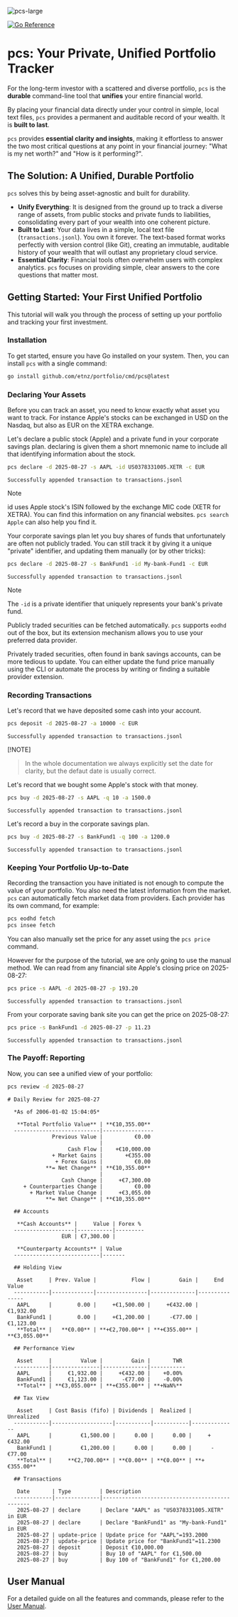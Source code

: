 ![pcs-large](docs/pcs-large.png)

[![Go Reference](https://pkg.go.dev/badge/github.com/etnz/portfolio.svg)](https://pkg.go.dev/github.com/etnz/portfolio)

# pcs: Your Private, Unified Portfolio Tracker

For the long-term investor with a scattered and diverse portfolio, `pcs` is the **durable** command-line tool that **unifies** your entire financial world.

By placing your financial data directly under your control in simple, local text files, `pcs` provides a permanent and auditable record of your wealth. It is **built to last**.

`pcs` provides **essential clarity and insights**, making it effortless to answer the two most critical questions at any point in your financial journey: "What is my net worth?" and "How is it performing?".


## The Solution: A Unified, Durable Portfolio

`pcs` solves this by being asset-agnostic and built for durability.
*   **Unify Everything**: It is designed from the ground up to track a diverse range of assets, from public stocks and private funds to liabilities, consolidating every part of your wealth into one coherent picture.
*   **Built to Last**: Your data lives in a simple, local text file (`transactions.jsonl`). You own it forever. The text-based format works perfectly with version control (like Git), creating an immutable, auditable history of your wealth that will outlast any proprietary cloud service.
*   **Essential Clarity**: Financial tools often overwhelm users with complex analytics. `pcs` focuses on providing simple, clear answers to the core questions that matter most.

## Getting Started: Your First Unified Portfolio

This tutorial will walk you through the process of setting up your portfolio and tracking your first investment.

### Installation

To get started, ensure you have Go installed on your system. Then, you can install `pcs` with a single command:

```bash
go install github.com/etnz/portfolio/cmd/pcs@latest
```

### Declaring Your Assets

Before you can track an asset, you need to know exactly what asset you want to track.
For instance Apple's stocks can be exchanged in USD on the Nasdaq, but also as EUR
on the XETRA exchange.

Let's declare a public stock (Apple) and a private fund in your corporate savings plan.
declaring is given them a short mnemonic name to include all that identifying information
about the stock.


```bash run
pcs declare -d 2025-08-27 -s AAPL -id US0378331005.XETR -c EUR
```

```console check
Successfully appended transaction to transactions.jsonl
```

> [!NOTE]
> id uses Apple stock's ISIN followed by the exchange MIC code (XETR for XETRA). You can find this information on any financial websites. `pcs search Apple` can also help you find it.


Your corporate savings plan let you buy shares of funds that unfortunately are often not publicly traded. You can still track it by giving it a unique "private" identifier, and updating them manually (or by other tricks):

```bash run
pcs declare -d 2025-08-27 -s BankFund1 -id My-bank-Fund1 -c EUR
```

```console check
Successfully appended transaction to transactions.jsonl
```

> [!NOTE]
> The `-id` is a private identifier that uniquely represents your bank's private fund.

Publicly traded securities can be fetched automatically. `pcs` supports `eodhd` out of the box, but its extension mechanism allows you to use your preferred data provider.

Privately traded securities, often found in bank savings accounts, can be more tedious to update. You can either update the fund price manually using the CLI or automate the process by writing or finding a suitable provider extension.


### Recording Transactions

Let's record that we have deposited some cash into your account.

```bash run
pcs deposit -d 2025-08-27 -a 10000 -c EUR
```

```console check
Successfully appended transaction to transactions.jsonl
```

 [!NOTE]
> In the whole documentation we always explicitly set the date for clarity, but the defaut date is usually correct.



Let's record that we bought some Apple's stock with that money.

```bash run
pcs buy -d 2025-08-27 -s AAPL -q 10 -a 1500.0
```

```console check
Successfully appended transaction to transactions.jsonl
```

Let's record a buy in the corporate savings plan.

```bash run
pcs buy -d 2025-08-27 -s BankFund1 -q 100 -a 1200.0
```

```console check
Successfully appended transaction to transactions.jsonl
```


### Keeping Your Portfolio Up-to-Date

Recording the transaction you have initiated is not enough to compute the value of your portfolio. You also need the latest information from the market.
`pcs` can automatically fetch market data from providers. Each provider has its own command, for example:

```bash
pcs eodhd fetch
pcs insee fetch
```

You can also manually set the price for any asset using the `pcs price` command.

However for the purpose of the tutorial, we are only going to use the manual method. We can read from any financial site Apple's closing price on 2025-08-27:

```bash run
pcs price -s AAPL -d 2025-08-27 -p 193.20
```

```console check
Successfully appended transaction to transactions.jsonl
```

From your corporate saving bank site you can get the price on 2025-08-27:

```bash run
pcs price -s BankFund1 -d 2025-08-27 -p 11.23
```

```console check
Successfully appended transaction to transactions.jsonl
```


### The Payoff: Reporting

Now, you can see a unified view of your portfolio: 

```bash run
pcs review -d 2025-08-27
```

```console check
# Daily Review for 2025-08-27

  *As of 2006-01-02 15:04:05*

   **Total Portfolio Value** | **€10,355.00** 
  ---------------------------|----------------
              Previous Value |          €0.00 
                             |                
                   Cash Flow |    +€10,000.00 
              + Market Gains |       +€355.00 
               + Forex Gains |          €0.00 
            **= Net Change** | **€10,355.00** 
                             |                
                 Cash Change |     +€7,300.00 
     + Counterparties Change |          €0.00 
       + Market Value Change |     +€3,055.00 
            **= Net Change** | **€10,355.00** 

  ## Accounts

   **Cash Accounts** |     Value | Forex % 
  -------------------|-----------|---------
                 EUR | €7,300.00 |         

   **Counterparty Accounts** | Value 
  ---------------------------|-------

  ## Holding View

   Asset     | Prev. Value |           Flow |         Gain |     End Value 
  -----------|-------------|----------------|--------------|---------------
   AAPL      |        0.00 |     +€1,500.00 |     +€432.00 |     €1,932.00 
   BankFund1 |        0.00 |     +€1,200.00 |      -€77.00 |     €1,123.00 
   **Total** |   **€0.00** | **+€2,700.00** | **+€355.00** | **€3,055.00** 

  ## Performance View

   Asset     |         Value |         Gain |       TWR 
  -----------|---------------|--------------|-----------
   AAPL      |     €1,932.00 |     +€432.00 |    +0.00% 
   BankFund1 |     €1,123.00 |      -€77.00 |    -0.00% 
   **Total** | **€3,055.00** | **+€355.00** | **+NaN%** 

  ## Tax View

   Asset     | Cost Basis (fifo) | Dividends |  Realized |   Unrealized 
  -----------|-------------------|-----------|-----------|--------------
   AAPL      |         €1,500.00 |      0.00 |      0.00 |     +€432.00 
   BankFund1 |         €1,200.00 |      0.00 |      0.00 |      -€77.00 
   **Total** |     **€2,700.00** | **€0.00** | **€0.00** | **+€355.00** 

  ## Transactions

   Date       | Type         | Description                                   
  ------------|--------------|-----------------------------------------------
   2025-08-27 | declare      | Declare "AAPL" as "US0378331005.XETR" in EUR  
   2025-08-27 | declare      | Declare "BankFund1" as "My-bank-Fund1" in EUR 
   2025-08-27 | update-price | Update price for "AAPL"=193.2000              
   2025-08-27 | update-price | Update price for "BankFund1"=11.2300          
   2025-08-27 | deposit      | Deposit €10,000.00                            
   2025-08-27 | buy          | Buy 10 of "AAPL" for €1,500.00                
   2025-08-27 | buy          | Buy 100 of "BankFund1" for €1,200.00
```


## User Manual

For a detailed guide on all the features and commands, please refer to the [User Manual](./docs/readme.md).